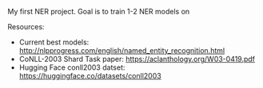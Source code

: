 My first NER project. Goal is to train 1-2 NER models on 

Resources:
- Current best models: http://nlpprogress.com/english/named_entity_recognition.html
- CoNLL-2003 Shard Task paper: https://aclanthology.org/W03-0419.pdf
- Hugging Face conll2003 datset: https://huggingface.co/datasets/conll2003
